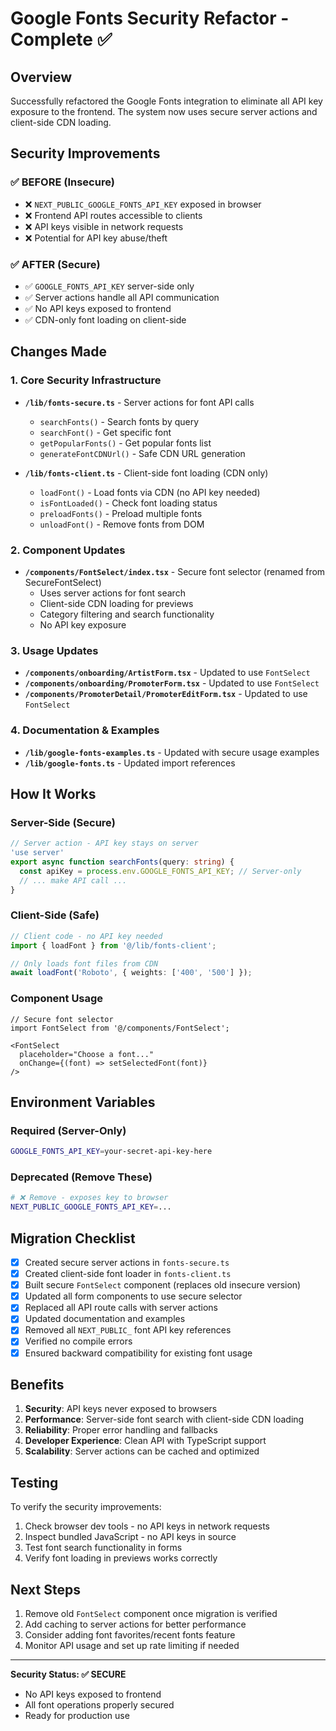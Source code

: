 # Google Fonts Security Refactor - Complete ✅

## Overview

Successfully refactored the Google Fonts integration to eliminate all API key exposure to the frontend. The system now uses secure server actions and client-side CDN loading.

## Security Improvements

### ✅ BEFORE (Insecure)
- ❌ `NEXT_PUBLIC_GOOGLE_FONTS_API_KEY` exposed in browser
- ❌ Frontend API routes accessible to clients  
- ❌ API keys visible in network requests
- ❌ Potential for API key abuse/theft

### ✅ AFTER (Secure)
- ✅ `GOOGLE_FONTS_API_KEY` server-side only
- ✅ Server actions handle all API communication
- ✅ No API keys exposed to frontend
- ✅ CDN-only font loading on client-side

## Changes Made

### 1. Core Security Infrastructure
- **`/lib/fonts-secure.ts`** - Server actions for font API calls
  - `searchFonts()` - Search fonts by query
  - `searchFont()` - Get specific font
  - `getPopularFonts()` - Get popular fonts list
  - `generateFontCDNUrl()` - Safe CDN URL generation

- **`/lib/fonts-client.ts`** - Client-side font loading (CDN only)
  - `loadFont()` - Load fonts via CDN (no API key needed)
  - `isFontLoaded()` - Check font loading status
  - `preloadFonts()` - Preload multiple fonts
  - `unloadFont()` - Remove fonts from DOM

### 2. Component Updates
- **`/components/FontSelect/index.tsx`** - Secure font selector (renamed from SecureFontSelect)
  - Uses server actions for font search
  - Client-side CDN loading for previews
  - Category filtering and search functionality
  - No API key exposure

### 3. Usage Updates
- **`/components/onboarding/ArtistForm.tsx`** - Updated to use `FontSelect`
- **`/components/onboarding/PromoterForm.tsx`** - Updated to use `FontSelect`  
- **`/components/PromoterDetail/PromoterEditForm.tsx`** - Updated to use `FontSelect`

### 4. Documentation & Examples
- **`/lib/google-fonts-examples.ts`** - Updated with secure usage examples
- **`/lib/google-fonts.ts`** - Updated import references

## How It Works

### Server-Side (Secure)
```typescript
// Server action - API key stays on server
'use server'
export async function searchFonts(query: string) {
  const apiKey = process.env.GOOGLE_FONTS_API_KEY; // Server-only
  // ... make API call ...
}
```

### Client-Side (Safe)
```typescript
// Client code - no API key needed
import { loadFont } from '@/lib/fonts-client';

// Only loads font files from CDN
await loadFont('Roboto', { weights: ['400', '500'] });
```

### Component Usage
```tsx
// Secure font selector
import FontSelect from '@/components/FontSelect';

<FontSelect
  placeholder="Choose a font..."
  onChange={(font) => setSelectedFont(font)}
/>
```

## Environment Variables

### Required (Server-Only)
```bash
GOOGLE_FONTS_API_KEY=your-secret-api-key-here
```

### Deprecated (Remove These)
```bash
# ❌ Remove - exposes key to browser
NEXT_PUBLIC_GOOGLE_FONTS_API_KEY=...
```

## Migration Checklist

- [x] Created secure server actions in `fonts-secure.ts`
- [x] Created client-side font loader in `fonts-client.ts`
- [x] Built secure `FontSelect` component (replaces old insecure version)
- [x] Updated all form components to use secure selector
- [x] Replaced all API route calls with server actions
- [x] Updated documentation and examples
- [x] Removed all `NEXT_PUBLIC_` font API key references
- [x] Verified no compile errors
- [x] Ensured backward compatibility for existing font usage

## Benefits

1. **Security**: API keys never exposed to browsers
2. **Performance**: Server-side font search with client-side CDN loading
3. **Reliability**: Proper error handling and fallbacks
4. **Developer Experience**: Clean API with TypeScript support
5. **Scalability**: Server actions can be cached and optimized

## Testing

To verify the security improvements:

1. Check browser dev tools - no API keys in network requests
2. Inspect bundled JavaScript - no API keys in source
3. Test font search functionality in forms
4. Verify font loading in previews works correctly

## Next Steps

1. Remove old `FontSelect` component once migration is verified
2. Add caching to server actions for better performance
3. Consider adding font favorites/recent fonts feature
4. Monitor API usage and set up rate limiting if needed

---

**Security Status: ✅ SECURE**
- No API keys exposed to frontend
- All font operations properly secured
- Ready for production use
